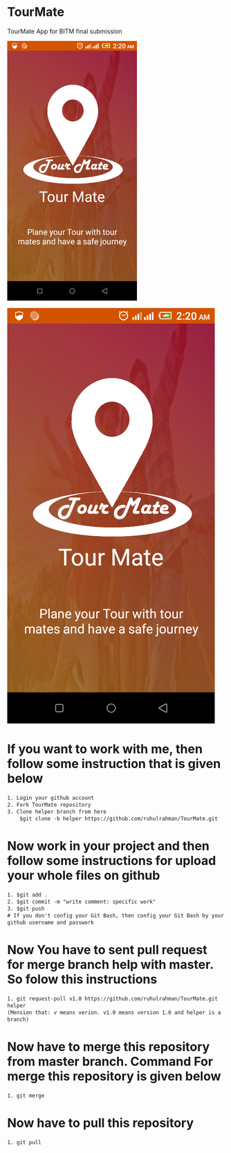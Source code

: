# TourMate
TourMate App for BITM final submission

<img src="logo.png" width="300" height="600">

![](logo.png)

# If you want to work with me, then follow some instruction that is given below
	1. Login your github account
	2. Fork TourMate repository
	3. Clone helper branch from here
 		$git clone -b helper https://github.com/ruhulrahman/TourMate.git
	
# Now work in your project and then follow some instructions for upload your whole files on github
	1. $git add .
	2. $git commit -m "write comment: specific work"
	3. $git push
	# If you don't config your Git Bash, then config your Git Bash by your github username and passwork
	
# Now You have to sent pull request for merge branch help with master. So folow this instructions
	1. git request-pull v1.0 https://github.com/ruhulrahman/TourMate.git helper
	(Mension that: v means verion. v1.0 means version 1.0 and helper is a branch)
# Now have to merge this repository from master branch. Command For merge this repository is given below
	1. git merge
# Now have to pull this repository
	1. git pull
